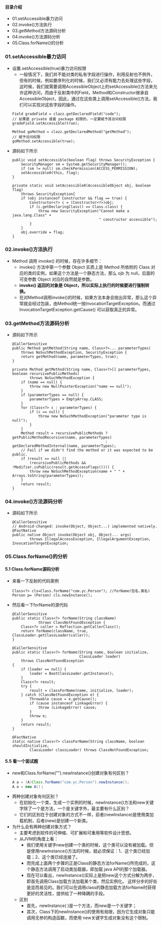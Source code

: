 #### 目录介绍
- 01.setAccessible暴力访问
- 02.invoke()方法执行
- 03.getMethod方法源码分析
- 04.invoke()方法源码分析
- 05.Class.forName()的分析




### 01.setAccessible暴力访问
- 设置.setAccessible(true)暴力访问权限
    - 一般情况下，我们并不能对类的私有字段进行操作，利用反射也不例外，但有的时候，例如要序列化的时候，我们又必须有能力去处理这些字段，这时候，我们就需要调用AccessibleObject上的setAccessible()方法来允许这种访问，而由于反射类中的Field，Method和Constructor继承自AccessibleObject，因此，通过在这些类上调用setAccessible()方法，我们可以实现对这些字段的操作。
    ```
    Field gradeField = clazz.getDeclaredField("code");
    // 如果是 private 或者 package 权限的，一定要赋予其访问权限
    gradeField.setAccessible(true);
    
    Method goMethod = clazz.getDeclaredMethod("getMethod");
    // 赋予访问权限
    goMethod.setAccessible(true);
    ```
- 源码如下所示
    ```
    public void setAccessible(boolean flag) throws SecurityException {
        SecurityManager sm = System.getSecurityManager();
        if (sm != null) sm.checkPermission(ACCESS_PERMISSION);
        setAccessible0(this, flag);
    }
    
    private static void setAccessible0(AccessibleObject obj, boolean flag)
        throws SecurityException{
        if (obj instanceof Constructor && flag == true) {
            Constructor<?> c = (Constructor<?>)obj;
            if (c.getDeclaringClass() == Class.class) {
                throw new SecurityException("Cannot make a java.lang.Class" +
                                            " constructor accessible");
            }
        }
        obj.override = flag;
    }
    ```


### 02.invoke()方法执行
- Method 调用 invoke() 的时候，存在许多细节：
    - invoke() 方法中第一个参数 Object 实质上是 Method 所依附的 Class 对应的类的实例，如果这个方法是一个静态方法，那么 ojb 为 null，后面的可变参数 Object 对应的自然就是参数。
    - **invoke() 返回的对象是 Object，所以实际上执行的时候要进行强制转换。**
    - 在对Method调用invoke()的时候，如果方法本身会抛出异常，那么这个异常就会经过包装，由Method统一抛InvocationTargetException。而通过InvocationTargetException.getCause() 可以获取真正的异常。



### 03.getMethod方法源码分析
- 源码如下所示
    ```
    @CallerSensitive
    public Method getMethod(String name, Class<?>... parameterTypes)
        throws NoSuchMethodException, SecurityException {
        return getMethod(name, parameterTypes, true);
    }
    
    private Method getMethod(String name, Class<?>[] parameterTypes, boolean recursivePublicMethods)
            throws NoSuchMethodException {
        if (name == null) {
            throw new NullPointerException("name == null");
        }
        if (parameterTypes == null) {
            parameterTypes = EmptyArray.CLASS;
        }
        for (Class<?> c : parameterTypes) {
            if (c == null) {
                throw new NoSuchMethodException("parameter type is null");
            }
        }
        Method result = recursivePublicMethods ? getPublicMethodRecursive(name, parameterTypes)
                                               : getDeclaredMethodInternal(name, parameterTypes);
        // Fail if we didn't find the method or it was expected to be public.
        if (result == null ||
            (recursivePublicMethods && !Modifier.isPublic(result.getAccessFlags()))) {
            throw new NoSuchMethodException(name + " " + Arrays.toString(parameterTypes));
        }
        return result;
    }
    ```


### 04.invoke()方法源码分析
- 源码如下所示
    ```
    @CallerSensitive
    // Android-changed: invoke(Object, Object...) implemented natively.
    @FastNative
    public native Object invoke(Object obj, Object... args)
            throws IllegalAccessException, IllegalArgumentException, InvocationTargetException;
    ```


### 05.Class.forName()的分析
#### 5.1 Class.forName源码分析
- 来看一下反射的代码案例
    ```
    Class<?> cls=Class.forName("com.yc.Person"); //forName(包名.类名)
    Person p= (Person) cls.newInstance();
    ```
- 然后看一下forName的源代码
    ```
    @CallerSensitive
    public static Class<?> forName(String className)
                throws ClassNotFoundException {
        Class<?> caller = Reflection.getCallerClass();
        return forName(className, true, ClassLoader.getClassLoader(caller));
    }
    
    @CallerSensitive
    public static Class<?> forName(String name, boolean initialize,
                                   ClassLoader loader)
        throws ClassNotFoundException
    {
        if (loader == null) {
            loader = BootClassLoader.getInstance();
        }
        Class<?> result;
        try {
            result = classForName(name, initialize, loader);
        } catch (ClassNotFoundException e) {
            Throwable cause = e.getCause();
            if (cause instanceof LinkageError) {
                throw (LinkageError) cause;
            }
            throw e;
        }
        return result;
    }
    
    @FastNative
    static native Class<?> classForName(String className, boolean shouldInitialize,
            ClassLoader classLoader) throws ClassNotFoundException;
    ```




#### 5.5 看一个面试题
- new和Class.forName("").newInstance()创建对象有何区别？
    ``` java
    A a = (A)Class.forName("com.yc.Person").newInstance();
    A a = new A()；
    ```
- 两种创建对象有何区别？
    - 在初始化一个类，生成一个实例的时候，newInstance()方法和new关键字除了一个是方法，一个是关键字外，最主要有什么区别？
    - 它们的区别在于创建对象的方式不一样，前者(newInstance)是使用类加载机制，后者(new)是创建一个新类。
- 为什么会有两种创建对象方式？
    - 主要考虑到软件的可伸缩、可扩展和可重用等软件设计思想。
    - 从JVM的角度上看：
        - 我们使用关键字new创建一个类的时候，这个类可以没有被加载。但是使用newInstance()方法的时候，就必须保证：1、这个类已经加载；2、这个类已经连接了。
        - 而完成上面两个步骤的正是Class的静态方法forName()所完成的，这个静态方法调用了启动类加载器，即加载 java API的那个加载器。
        - 现在可以看出，newInstance()实际上是把new这个方式分解为两步，即首先调用Class加载方法加载某个类，然后实例化。 这样分步的好处是显而易见的。我们可以在调用class的静态加载方法forName时获得更好的灵活性，提供给了一种降耦的手段。
    - 区别
        - 首先，newInstance( )是一个方法，而new是一个关键字；
        - 其次，Class下的newInstance()的使用有局限，因为它生成对象只能调用无参的构造函数，而使用 new关键字生成对象没有这个限制。











